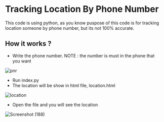 # Tracking Location By Phone Number
  This code is using python, as you know puspose of this code is for tracking location someone by phone number, but its not 100% accurate.

## How it works ?
- Write the phone number. NOTE : the number is must in the phone that you want

![pnr](https://github.com/Bhosya/Tracking-Location-By-Phone-Number/assets/89555084/c7c78dd2-aac1-425a-bca7-d49c8163f5b4)

- Run index.py
- The location will be show in html file, location.html

![location](https://github.com/Bhosya/Tracking-Location-By-Phone-Number/assets/89555084/65a5c815-8654-4cec-8551-0a7552732a52)

- Open the file and you will see the location

![Screenshot (188)](https://github.com/Bhosya/Tracking-Location-By-Phone-Number/assets/89555084/2afd033a-8c3a-46a6-9c17-c751e1e4f0e1)
